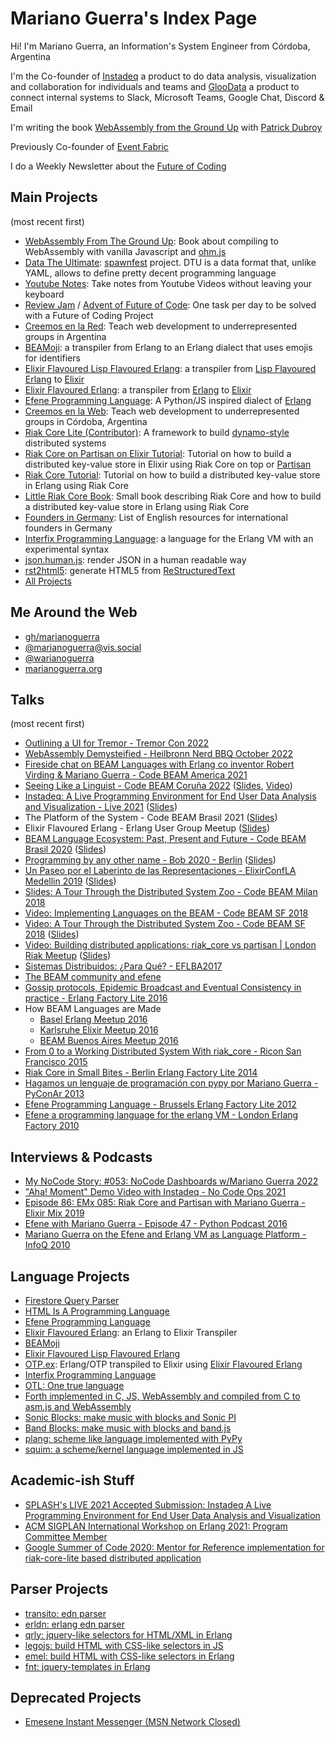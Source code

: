 # Mariano Guerra's Index Page

Hi! I'm Mariano Guerra, an Information's System Engineer from Córdoba, Argentina

I'm the Co-founder of [Instadeq](https://instadeq.com) a product to do data analysis, visualization and collaboration for individuals and teams and [GlooData](https://gloodata.com) a product to connect internal systems to Slack, Microsoft Teams, Google Chat, Discord & Email

I'm writing the book [WebAssembly from the Ground Up](https://wasmfromthegroundup.com/) with [Patrick Dubroy](https://twitter.com/dubroy)

Previously Co-founder of [Event Fabric](https://event-fabric.com/)

I do a Weekly Newsletter about the [Future of Coding](https://tinyletter.com/marianoguerra/)

## Main Projects

(most recent first)

-   [WebAssembly From The Ground Up](https://wasmfromthegroundup.github.io/): Book about compiling to WebAssembly with vanilla Javascript and [ohm.js](https://ohmjs.org/)
-   [Data The Ultimate](https://github.com/spawnfest/dtu): [spawnfest](https://spawnfest.org/) project. DTU is a data format that, unlike YAML, allows to define pretty decent programming language
-   [Youtube Notes](https://instadeq.com/youtube-notes/): Take notes from Youtube Videos without leaving your keyboard
-   [Review Jam](https://marianoguerra.github.io/review-jam/) / [Advent of Future of Code](https://marianoguerra.github.io/advent-of-future-of-code/): One task per day to be solved with a Future of Coding Project
-   [Creemos en la Red](https://creemosenlared.com/): Teach web development to underrepresented groups in Argentina
-   [BEAMoji](https://github.com/spawnfest/beamoji/blob/%E2%93%82%EF%B8%8F/JUDGES.md): a transpiler from Erlang to an Erlang dialect that uses emojis for identifiers
-   [Elixir Flavoured Lisp Flavoured Erlang](https://github.com/marianoguerra/efe#eflfe-elixir-flavoured-lisp-flavoured-erlang): a transpiler from [Lisp Flavoured Erlang](https://lfe.io/) to [Elixir](https://elixir-lang.org/)
-   [Elixir Flavoured Erlang](https://github.com/marianoguerra/efe): a transpiler from [Erlang](https://www.erlang.org/) to [Elixir](https://elixir-lang.org/)
-   [Efene Programming Language](https://github.com/efene/efene): A Python/JS inspired dialect of [Erlang](https://www.erlang.org/)
-   [Creemos en la Web](https://creemosenlaweb.github.io/): Teach web development to underrepresented groups in Córdoba, Argentina
-   [Riak Core Lite (Contributor)](https://riak-core-lite.github.io/): A framework to build [dynamo-style](https://www.amazon.science/publications/dynamo-amazons-highly-available-key-value-store) distributed systems
-   [Riak Core on Partisan on Elixir Tutorial](http://marianoguerra.org/posts/riak-core-on-partisan-on-elixir-tutorial-introduction.html): Tutorial on how to build a distributed key-value store in Elixir using Riak Core on top or [Partisan](https://web.archive.org/web/20200626173022/http://partisan.cloud/)
-   [Riak Core Tutorial](https://marianoguerra.github.io/riak-core-tutorial/): Tutorial on how to build a distributed key-value store in Erlang using Riak Core
-   [Little Riak Core Book](https://marianoguerra.github.io/little-riak-core-book/): Small book describing Riak Core and how to build a distributed key-value store in Erlang using Riak Core
-   [Founders in Germany](http://marianoguerra.github.io/founders-in-germany/): List of English resources for international founders in Germany
-   [Interfix Programming Language](https://github.com/marianoguerra/interfix): a language for the Erlang VM with an experimental syntax
-   [json.human.js](https://github.com/marianoguerra/json.human.js): render JSON in a human readable way
-   [rst2html5](https://github.com/marianoguerra/rst2html5): generate HTML5 from [ReStructuredText](https://en.wikipedia.org/wiki/ReStructuredText)
-   [All Projects](https://github.com/marianoguerra?tab=repositories)

## Me Around the Web

-   [gh/marianoguerra](https://github.com/marianoguerra)
-   [@marianoguerra@vis.social](https://vis.social/@marianoguerra)
-   [@warianoguerra](https://twitter.com/warianoguerra)
-   [marianoguerra.org](http://marianoguerra.org)

## Talks

(most recent first)

-   [Outlining a UI for Tremor - Tremor Con 2022](http://marianoguerra.github.io/presentations/2022-tremor-conf-outlining-a-ui-for-tremor/)
-   [WebAssembly Demysteified - Heilbronn Nerd BBQ October 2022](http://marianoguerra.github.io/presentations/2022-wasm-demystified-heilbronn-nerd-bbq/)
-   [Fireside chat on BEAM Languages with Erlang co inventor Robert Virding & Mariano Guerra - Code BEAM America 2021](https://www.youtube.com/watch?v=-o_UFjCyum4)
-   [Seeing Like a Linguist - Code BEAM Coruña 2022](https://www.codebeamcorunha.es/en#schedule) ([Slides](http://marianoguerra.github.io/presentations/2022-codebeam-galicia/), [Video](https://www.youtube.com/watch?v=-huejXtJJT4))
-   [Instadeq: A Live Programming Environment for End User Data Analysis and Visualization - Live 2021](https://www.youtube.com/watch?v=mTEkYqnGICE) ([Slides](https://marianoguerra.github.io/presentations/2021-live/))
-   The Platform of the System - Code BEAM Brasil 2021 ([Slides](https://marianoguerra.github.io/presentations/2021-codebeam-brasil/The%20Platform%20of%20The%20System%20-%20Code%20BEAM%20Brasil%202021.pdf))
-   Elixir Flavoured Erlang - Erlang User Group Meetup ([Slides](https://marianoguerra.github.io/presentations/2020-erlug-elixir-flavoured-erlang/))
-   [BEAM Language Ecosystem: Past, Present and Future - Code BEAM Brasil 2020](https://www.codebeambr.com/video/10) ([Slides](https://marianoguerra.github.io/presentations/2020-codebeam-brazil/BEAM%20Language%20Ecosystem%20Past%2C%20Present%20and%20Future.pdf))
-   [Programming by any other name - Bob 2020 - Berlin](https://www.youtube.com/watch?v=dZC__eDU60M&list=PLHvf3gk-RdgWClskb81nBwwCCv7sRZqDm&index=16&t=0s) ([Slides](https://marianoguerra.github.io/presentations/2020-berlin-bobkonf-programming-by-any-other-name/#1))
-   [Un Paseo por el Laberinto de las Representaciones - ElixirConfLA Medellin 2019](https://www.youtube.com/watch?v=PrSdwC8H84E) ([Slides](https://marianoguerra.github.io/presentations/2019-medellin-elixir-conf-la-laberinto-representaciones/#1))
-   [Slides: A Tour Through the Distributed System Zoo - Code BEAM Milan 2018](https://marianoguerra.github.io/presentations/2018-codebeam-milan-zoo/#1)
-   [Video: Implementing Languages on the BEAM - Code BEAM SF 2018](https://www.youtube.com/watch?v=lkAbwmn5Rv8)
-   [Video: A Tour Through the Distributed System Zoo - Code BEAM SF 2018](https://www.youtube.com/watch?v=L7OTjuCIZc0) ([Slides](https://marianoguerra.github.io/presentations/2018-codebeam-sf-zoo/))
-   [Video: Building distributed applications: riak_core vs partisan | London Riak Meetup](https://www.youtube.com/watch?v=BKqR3EJAV78) ([Slides](https://marianoguerra.github.io/presentations/2018-london-erlang-meetup/))
-   [Sistemas Distribuidos: ¿Para Qué? - EFLBA2017](https://www.youtube.com/watch?v=j3pk3qQRaxA)
-   [The BEAM community and efene](https://marianoguerra.github.io/presentations/2017-euc-efene-and-the-beam-community/)
-   [Gossip protocols, Epidemic Broadcast and Eventual Consistency in practice - Erlang Factory Lite 2016](https://marianoguerra.github.io/presentations/berlin-efl-2016/)
-   How BEAM Languages are Made
    -   [Basel Erlang Meetup 2016](http://marianoguerra.org/talks/erlang-basel-meetup/#/efene-how-beams-are-made)
    -   [Karlsruhe Elixir Meetup 2016](http://marianoguerra.org/talks/elixir-karlsruhe-meetup/#/how-beams-are-made)
    -   [BEAM Buenos Aires Meetup 2016](http://marianoguerra.org/talks/beamba-buenos-aires-meetup/)
-   [From 0 to a Working Distributed System With riak_core - Ricon San Francisco 2015](https://www.youtube.com/watch?v=eiVqDnA0k0U&list=PL9Jh2HsAWHxIc7Tt2M6xez_TOP21GBH6M&index=21)
-   [Riak Core in Small Bites - Berlin Erlang Factory Lite 2014](http://www.erlang-factory.com/berlin2014/mariano-guerra)
-   [Hagamos un lenguaje de programación con pypy por Mariano Guerra - PyConAr 2013](https://www.youtube.com/watch?v=_YcT01M9ZTI)
-   [Efene Programming Language - Brussels Erlang Factory Lite 2012](http://www.erlang-factory.com/conference/Brussels/speakers/MarianoGuerra)
-   [Efene a programming language for the erlang VM - London Erlang Factory 2010](http://www.erlang-factory.com/conference/London2010/speakers/MarianoGuerra)

## Interviews & Podcasts

-   [My NoCode Story: #053: NoCode Dashboards w/Mariano Guerra 2022](https://anchor.fm/mynocodestory/episodes/053-NoCode-Dashboards-wMariano-Guerra-e1h829l)
-   ["Aha! Moment" Demo Video with Instadeq - No Code Ops 2021](https://www.youtube.com/watch?v=r1MhSIKIwBs)
-   [Episode 86: EMx 085: Riak Core and Partisan with Mariano Guerra - Elixir Mix 2019](https://podcasts.apple.com/us/podcast/episode-86-emx-085-riak-core-and-partisan-with/id1379029137?i=1000461789813)
-   [Efene with Mariano Guerra - Episode 47 - Python Podcast 2016](https://www.pythonpodcast.com/episode-47-efene-with-mariano-guerra/)
-   [Mariano Guerra on the Efene and Erlang VM as Language Platform - InfoQ 2010](https://www.infoq.com/interviews/guerra-efene-erlang/)

## Language Projects

-   [Firestore Query Parser](https://github.com/instadeq/firestore-query-parser-js)
-   [HTML Is A Programming Language](https://github.com/marianoguerra/hiapl)
-   [Efene Programming Language](https://github.com/efene/efene)
-   [Elixir Flavoured Erlang](https://github.com/marianoguerra/efe): an Erlang to Elixir Transpiler
-   [BEAMoji](https://github.com/spawnfest/beamoji/blob/%E2%93%82%EF%B8%8F/JUDGES.md)
-   [Elixir Flavoured Lisp Flavoured Erlang](https://github.com/marianoguerra/efe#eflfe-elixir-flavoured-lisp-flavoured-erlang)
-   [OTP.ex](https://github.com/marianoguerra/otp.ex): Erlang/OTP transpiled to Elixir using [Elixir Flavoured Erlang](https://github.com/marianoguerra/efe)
-   [Interfix Programming Language](https://github.com/marianoguerra/interfix)
-   [OTL: One true language](https://github.com/marianoguerra/otl)
-   [Forth implemented in C, JS, WebAssembly and compiled from C to asm.js and WebAssembly](https://marianoguerra.github.io/ricardo-forth/)
-   [Sonic Blocks: make music with blocks and Sonic PI](https://github.com/marianoguerra/sonic-blocks)
-   [Band Blocks: make music with blocks and band.js](https://github.com/marianoguerra/band-blocks)
-   [plang: scheme like language implemented with PyPy](https://github.com/marianoguerra/plang)
-   [squim: a scheme/kernel language implemented in JS](https://github.com/marianoguerra/squim)

## Academic-ish Stuff

-   [SPLASH's LIVE 2021 Accepted Submission: Instadeq A Live Programming Environment for End User Data Analysis and Visualization](https://2021.splashcon.org/details/live-2021-papers/10/Instadeq-A-Live-Programming-Environment-for-End-User-Data-Analysis-and-Visualization)
-   [ACM SIGPLAN International Workshop on Erlang 2021: Program Committee Member](https://erlang2021.hotcrp.com/users/pc)
-   [Google Summer of Code 2020: Mentor for Reference implementation for riak-core-lite based distributed application](https://summerofcode.withgoogle.com/archive/2020/projects/5834795419959296)

## Parser Projects

-   [transito: edn parser](https://github.com/marianoguerra/transito)
-   [erldn: erlang edn parser](https://github.com/marianoguerra/erldn)
-   [qrly: jquery-like selectors for HTML/XML in Erlang](https://github.com/marianoguerra/qrly)
-   [legojs: build HTML with CSS-like selectors in JS](https://github.com/marianoguerra/legojs)
-   [emel: build HTML with CSS-like selectors in Erlang](https://github.com/marianoguerra/emel)
-   [fnt: jquery-templates in Erlang](https://github.com/marianoguerra/fnt---efene-templates)

## Deprecated Projects

-   [Emesene Instant Messenger (MSN Network Closed)](https://github.com/emesene/emesene)
